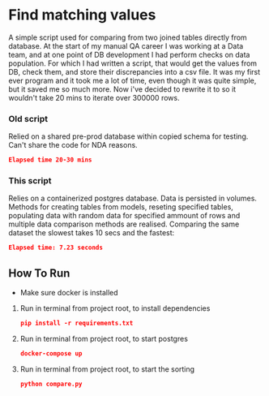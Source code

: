 # Find matching values

A simple script used for comparing from two joined tables directly from database.
At the start of my manual QA career I was working at a Data team, and at one point of DB development I had perform checks on data population. For which I had written a script, that would get the values from DB, check them, and store their discrepancies into a csv file. It was my first ever program and it took me a lot of time, even though it was quite simple, but it saved me so much more.
Now i've decided to rewrite it to so it wouldn't take 20 mins to iterate over 300000 rows.

### Old script
Relied on a shared pre-prod database within copied schema for testing. Can't share the code for NDA reasons.
```json
Elapsed time 20-30 mins
```
### This script
Relies on a containerized postgres database. Data is persisted in volumes. Methods for creating tables from models, reseting specified tables, populating data with random data for specified ammount of rows and multiple data comparison methods are realised. Comparing the same dataset the slowest takes 10 secs and the fastest:
```json 
Elapsed time: 7.23 seconds
```

## How To Run
- Make sure docker is installed
1. Run in terminal from project root, to install dependencies
    ```json
    pip install -r requirements.txt
    ```

2. Run in terminal from project root, to start postgres
    ```json
    docker-compose up
    ```

3. Run in terminal from project root, to start the sorting
    ```json
    python compare.py
    ```
